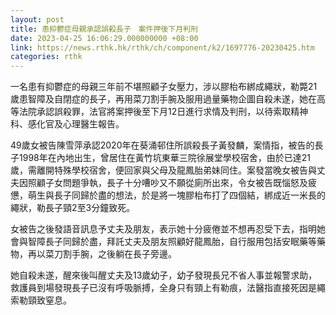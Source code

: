```yaml
---
layout: post
title: 患抑鬱症母親承認誤殺長子　案件押後下月判刑
date: 2023-04-25 16:06:29.000000000 +08:00
link: https://news.rthk.hk/rthk/ch/component/k2/1697776-20230425.htm
categories: rthk
---
```


一名患有抑鬱症的母親三年前不堪照顧子女壓力，涉以膠枱布綁成繩狀，勒斃21歲患智障及自閉症的長子，再用菜刀割手腕及服用過量藥物企圖自殺未遂，她在高等法院承認誤殺罪，法官將案押後至下月12日進行求情及判刑，以待索取精神科、感化官及心理醫生報告。

49歲女被告陳雪萍承認2020年在葵涌邨住所誤殺長子黃發麟，案情指，被告的長子1998年在內地出生，曾居住在黃竹坑東華三院徐展堂學校宿舍，由於已達21歲，需離開特殊學校宿舍，便回家與父母及龍鳳胎弟妹同住。案發當晚女被告與丈夫因照顧子女問題爭執，長子十分嘈吵又不願從廁所出來，令女被告既惱怒及疲憊，萌生與長子同歸於盡的想法，於是將一塊膠枱布打了四個結，綁成近一米長的繩狀，勒長子頸2至3分鐘致死。

女被告之後發語音訊息予丈夫及朋友，表示她十分疲倦並不想再忍受下去，指明她會與智障長子同歸於盡，拜託丈夫及朋友照顧好龍鳳胎，自行服用包括安眠藥等藥物，再以菜刀割手腕，之後躺在長子旁邊。

她自殺未遂，醒來後叫醒丈夫及13歲幼子，幼子發現長兄不省人事並報警求助，救護員到場發現長子已沒有呼吸脈搏，全身只有頸上有勒痕，法醫指直接死因是繩索勒頸致窒息。
